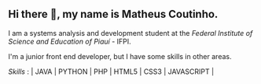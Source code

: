## Hi there 👋, my name is Matheus Coutinho.

I am a systems analysis and development student at the _Federal Institute of Science and Education of Piauí_ - IFPI.

I'm a junior front end developer, but I have some skills in other areas.

_Skills_ : | JAVA | PYTHON | PHP | HTML5 | CSS3 | JAVASCRIPT | 
